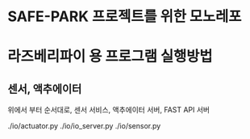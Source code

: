 # SAFE-PARK 프로젝트를 위한 모노레포

# 라즈베리파이 용 프로그램 실행방법
## 센서, 액추에이터
위에서 부터 순서대로, 센서 서비스, 액추에이터 서버, FAST API 서버

./io/actuator.py
./io/io_server.py
./io/sensor.py

## 